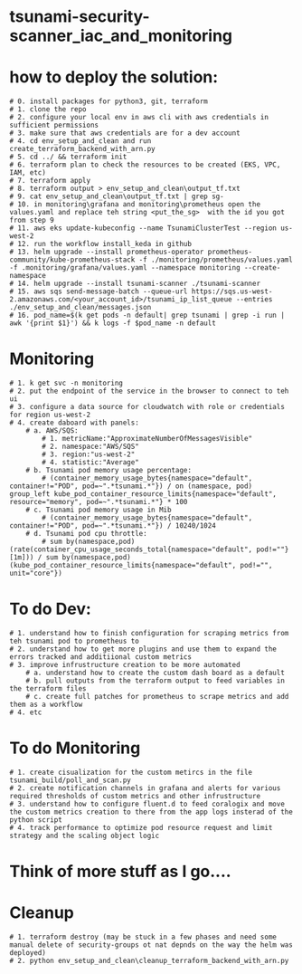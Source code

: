 # tsunami-security-scanner_iac_and_monitoring

# how to deploy the solution:
    # 0. install packages for python3, git, terraform
    # 1. clone the repo
    # 2. configure your local env in aws cli with aws credentials in sufficient permissions
    # 3. make sure that aws credentials are for a dev account
    # 4. cd env_setup_and_clean and run create_terraform_backend_with_arn.py 
    # 5. cd ../ && terraform init
    # 6. terraform plan to check the resources to be created (EKS, VPC, IAM, etc)
    # 7. terraform apply
    # 8. terraform output > env_setup_and_clean\output_tf.txt
    # 9. cat env_setup_and_clean\output_tf.txt | grep sg-
    # 10. in monitoring\grafana and monitoring\prometheus open the values.yaml and replace teh string <put_the_sg>  with the id you got from step 9
    # 11. aws eks update-kubeconfig --name TsunamiClusterTest --region us-west-2
    # 12. run the workflow install_keda in github
    # 13. helm upgrade --install prometheus-operator prometheus-community/kube-prometheus-stack -f ./monitoring/prometheus/values.yaml -f .monitoring/grafana/values.yaml --namespace monitoring --create-namespace
    # 14. helm upgrade --install tsunami-scanner ./tsunami-scanner
    # 15. aws sqs send-message-batch --queue-url https://sqs.us-west-2.amazonaws.com/<your_account_id>/tsunami_ip_list_queue --entries ./env_setup_and_clean/messages.json
    # 16. pod_name=$(k get pods -n default| grep tsunami | grep -i run | awk '{print $1}') && k logs -f $pod_name -n default 
# Monitoring   
    # 1. k get svc -n monitoring
    # 2. put the endpoint of the service in the browser to connect to teh ui
    # 3. configure a data source for cloudwatch with role or credentials for region us-west-2
    # 4. create daboard with panels:
        # a. AWS/SQS:
            # 1. metricName:"ApproximateNumberOfMessagesVisible"
            # 2. namespace:"AWS/SQS"
            # 3. region:"us-west-2"
            # 4. statistic:"Average"
        # b. Tsunami pod memory usage percentage:
            # (container_memory_usage_bytes{namespace="default", container!="POD", pod=~".*tsunami.*"}) / on (namespace, pod) group_left kube_pod_container_resource_limits{namespace="default", resource="memory", pod=~".*tsunami.*"} * 100
        # c. Tsunami pod memory usage in Mib
            # (container_memory_usage_bytes{namespace="default", container!="POD", pod=~".*tsunami.*"}) / 10240/1024
        # d. Tsunami pod cpu throttle:
            # sum by(namespace,pod)(rate(container_cpu_usage_seconds_total{namespace="default", pod!=""}[1m])) / sum by(namespace,pod)(kube_pod_container_resource_limits{namespace="default", pod!="", unit="core"})

# To do Dev:  
    # 1. understand how to finish configuration for scraping metrics from teh tsunami pod to prometheus to 
    # 2. understand how to get more plugins and use them to expand the errors tracked and additiional custom metrics   
    # 3. improve infrustructure creation to be more automated
        # a. understand how to create the custom dash board as a default
        # b. pull outputs from the terraform output to feed variables in the terraform files
        # c. create full patches for prometheus to scrape metrics and add them as a workflow
    # 4. etc
# To do Monitoring
    # 1. create cisualization for the custom metircs in the file tsunami_build/poll_and_scan.py 
    # 2. create notification channels in grafana and alerts for various required thresholds of custom metrics and other infrustructure
    # 3. understand how to configure fluent.d to feed coralogix and move the custom metrics creation to there from the app logs insterad of the python script
    # 4. track performance to optimize pod resource request and limit strategy and the scaling object logic
# Think of more stuff as I go....
# Cleanup
    # 1. terraform destroy (may be stuck in a few phases and need some manual delete of security-groups ot nat depnds on the way the helm was deployed)
    # 2. python env_setup_and_clean\cleanup_terraform_backend_with_arn.py


